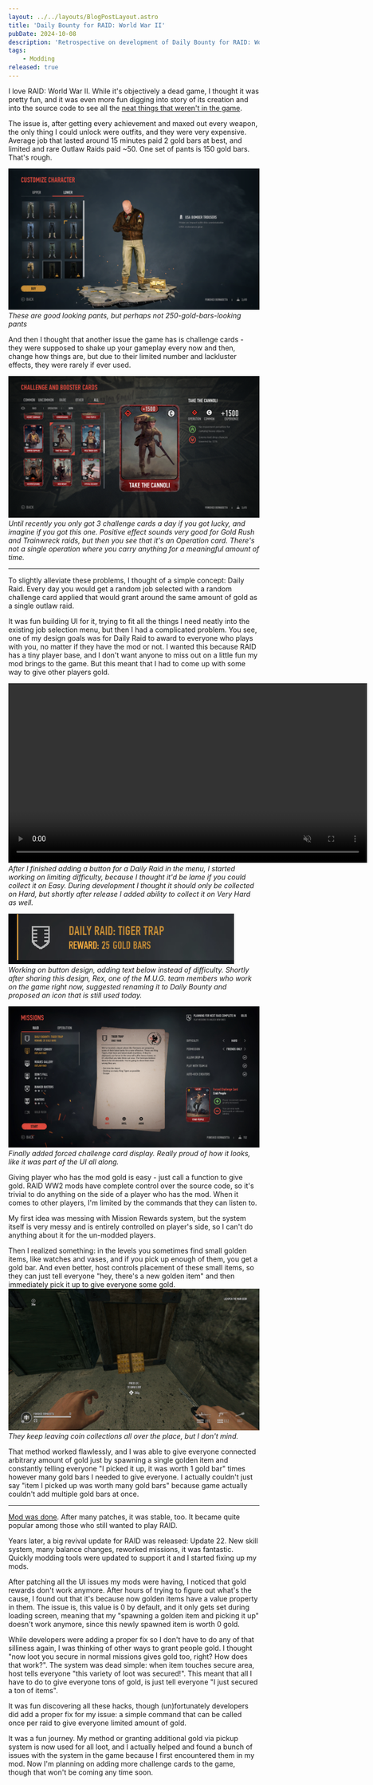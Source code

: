 ```yaml
---
layout: ../../layouts/BlogPostLayout.astro
title: 'Daily Bounty for RAID: World War II'
pubDate: 2024-10-08
description: 'Retrospective on development of Daily Bounty for RAID: World War II'
tags:
    - Modding
released: true
---
```


I love RAID: World War II. While it's objectively a dead game, I thought it was pretty fun, and it was even more fun digging into story of its creation and into the source code to see all the [neat things that weren't in the game](https://tcrf.net/RAID:_World_War_II).

The issue is, after getting every achievement and maxed out every weapon, the only thing I could unlock were outfits, and they were very expensive. Average job that lasted around 15 minutes paid 2 gold bars at best, and limited and rare Outlaw Raids paid ~50. One set of pants is 150 gold bars. That's rough.

![](./daily-raid/414740_20241003173012_1.png)
_These are good looking pants, but perhaps not 250-gold-bars-looking pants_

And then I thought that another issue the game has is challenge cards - they were supposed to shake up your gameplay every now and then, change how things are, but due to their limited number and lackluster effects, they were rarely if ever used.

![Screenshot showing card "Take the cannoli". Positive effect: No movement penalties for carrying heavy objects. Negative effect: Enemies loot drop chance reduced by 15%. Can only be used in Operations.](./daily-raid/414740_20241003173510_1.png)
_Until recently you only got 3 challenge cards a day if you got lucky, and imagine if you got this one. Positive effect sounds very good for Gold Rush and Trainwreck raids, but then you see that it's an Operation card. There's not a single operation where you carry anything for a meaningful amount of time._

---

To slightly alleviate these problems, I thought of a simple concept: Daily Raid. Every day you would get a random job selected with a random challenge card applied that would grant around the same amount of gold as a single outlaw raid.

It was fun building UI for it, trying to fit all the things I need neatly into the existing job selection menu, but then I had a complicated problem. You see, one of my design goals was for Daily Raid to award to everyone who plays with you, no matter if they have the mod or not. I wanted this because RAID has a tiny player base, and I don't want anyone to miss out on a little fun my mod brings to the game. But this meant that I had to come up with some way to give other players gold.

<p>
<video controls width="720" muted>
  <source src="/blog/daily-raid/2022-07-14_03-58-29.webm" type="video/webm" />
  <source src="/blog/daily-raid/2022-07-14_03-58-29.mp4" type="video/mp4" />
</video>
<em>After I finished adding a button for a Daily Raid in the menu, I started working on limiting difficulty, because I thought it'd be lame if you could collect it on Easy. During development I thought it should only be collected on Hard, but shortly after release I added ability to collect it on Very Hard as well.</em>
</p>

![](./daily-raid/daily_raid_0.png)
_Working on button design, adding text below instead of difficulty. Shortly after sharing this design, Rex, one of the M.U.G. team members who work on the game right now, suggested renaming it to Daily Bounty and proposed an icon that is still used today._

![](./daily-raid/daily_raid_1.png)
_Finally added forced challenge card display. Really proud of how it looks, like it was part of the UI all along._

Giving player who has the mod gold is easy - just call a function to give gold. RAID WW2 mods have complete control over the source code, so it's trivial to do anything on the side of a player who has the mod. When it comes to other players, I'm limited by the commands that they can listen to.

My first idea was messing with Mission Rewards system, but the system itself is very messy and is entirely controlled on player's side, so I can't do anything about it for the un-modded players.

Then I realized something: in the levels you sometimes find small golden items, like watches and vases, and if you pick up enough of them, you get a gold bar. And even better, host controls placement of these small items, so they can just tell everyone "hey, there's a new golden item" and then immediately pick it up to give everyone some gold.
![](./daily-raid/414740_20241003225513_1.png)
_They keep leaving coin collections all over the place, but I don't mind._

That method worked flawlessly, and I was able to give everyone connected arbitrary amount of gold just by spawning a single golden item and constantly telling everyone "I picked it up, it was worth 1 gold bar" times however many gold bars I needed to give everyone. I actually couldn't just say "item I picked up was worth many gold bars" because game actually couldn't add multiple gold bars at once.

---

[Mod was done](https://modworkshop.net/mod/38718). After many patches, it was stable, too. It became quite popular among those who still wanted to play RAID.

Years later, a big revival update for RAID was released: Update 22. New skill system, many balance changes, reworked missions, it was fantastic. Quickly modding tools were updated to support it and I started fixing up my mods.

After patching all the UI issues my mods were having, I noticed that gold rewards don't work anymore. After hours of trying to figure out what's the cause, I found out that it's because now golden items have a value property in them. The issue is, this value is 0 by default, and it only gets set during loading screen, meaning that my "spawning a golden item and picking it up" doesn't work anymore, since this newly spawned item is worth 0 gold.

While developers were adding a proper fix so I don't have to do any of that silliness again, I was thinking of other ways to grant people gold. I thought "now loot you secure in normal missions gives gold too, right? How does that work?". The system was dead simple: when item touches secure area, host tells everyone "this variety of loot was secured!". This meant that all I have to do to give everyone tons of gold, is just tell everyone "I just secured a ton of items".

It was fun discovering all these hacks, though (un)fortunately developers did add a proper fix for my issue: a simple command that can be called once per raid to give everyone limited amount of gold.

It was a fun journey. My method or granting additional gold via pickup system is now used for all loot, and I actually helped and found a bunch of issues with the system in the game because I first encountered them in my mod. Now I'm planning on adding more challenge cards to the game, though that won't be coming any time soon.
